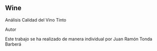 ## Wine
Análisis Calidad del Vino Tinto

Autor

Este trabajo se ha realizado de manera individual por Juan Ramón Tonda Barberá

